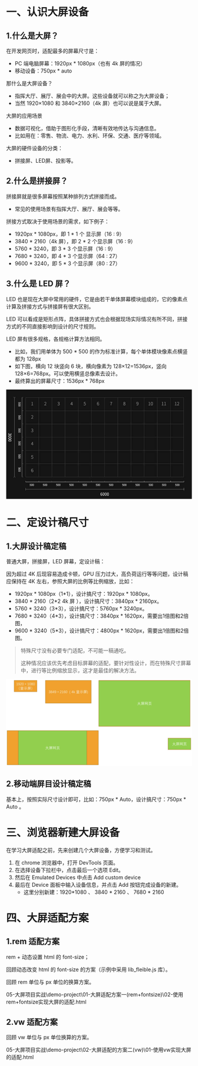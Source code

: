 
# 一、认识大屏设备

## 1.什么是大屏？

在开发网页时，适配最多的屏幕尺寸是：
- PC 端电脑屏幕：1920px * 1080px（也有 4k 屏的情况）
- 移动设备：750px * auto

那什么是大屏设备？
- 指挥大厅、展厅、展会中的大屏。这些设备就可以称之为大屏设备；
- 当然 1920×1080 和 3840×2160（4k 屏）也可以说是属于大屏。

大屏的应用场景
- 数据可视化，借助于图形化手段，清晰有效地传达与沟通信息。
- 比如用在：零售、物流、电力、水利、环保、交通、医疗等领域。

大屏的硬件设备的分类：

- 拼接屏、LED屏、投影等。

## 2.什么是拼接屏？

拼接屏就是很多屏幕按照某种排列方式拼接而成。
- 常见的使用场景有指挥大厅、展厅、展会等等。

拼接方式取决于使用场景的需求，如下例子：
- 1920px * 1080px，即 1 * 1 个 显示屏（16 : 9）
- 3840 * 2160（4k 屏），即 2 * 2 个显示屏（16 : 9）
- 5760 * 3240，即 3 * 3 个显示屏（16 : 9）
- 7680 * 3240，即 4 * 3 个显示屏（64 : 27）
- 9600 * 3240，即 5 * 3 个显示屏（80 : 27）

## 3.什么是 LED 屏？

LED 也是现在大屏中常用的硬件，它是由若干单体屏幕模块组成的，它的像素点计算及拼接方式与拼接屏有很大区别。

LED 可以看成是矩形点阵，具体拼接方式也会根据现场实际情况有所不同，拼接方式的不同直接影响到设计的尺寸规则。

LED 屏有很多规格，各规格计算方法相同。

- 比如，我们用单体为 500 * 500 的作为标准计算，每个单体模块像素点横竖都为 128px
- 如下图，横向 12 块竖向 6 块，横向像素为 128×12=1536px，竖向 128×6=768px。可以使用横竖总像素去设计。
- 最终算出的屏幕尺寸：1536px * 768px

<img src="NodeAssets/LED屏.jpg" style="zoom:80%;" />

# 二、定设计稿尺寸

## 1.大屏设计稿定稿

普通大屏，拼接屏，LED 屏幕，定设计稿：

因为超过 4K 后现容易造成卡顿，GPU 压力过大，高负荷运行等等问题，设计稿应保持在 4K 左右，参照大屏的比例等比例缩放，比如：

- 1920px * 1080px（1*1），设计搞尺寸：1920px * 1080px。
- 3840 * 2160（2*2 4k 屏 ），设计搞尺寸：3840px * 2160px。
- 5760 * 3240（3*3），设计搞尺寸：5760px * 3240px。
- 7680 * 3240（4*3），设计搞尺寸：3840px * 1620px，需要出1倍图和2倍图，
- 9600 * 3240（5*3），设计搞尺寸：4800px * 1620px，需要出1倍图和2倍图。

> 特殊尺寸没有必要专门适配，不可能一稿通吃。
>
> 这种情况应该优先考虑目标屏幕的适配，要针对性设计，而在特殊尺寸屏幕中，进行等比例缩放显示，这才是最佳的解决方法。

<img src="NodeAssets/大屏适配方案.jpg" style="zoom:80%;" />

## 2.移动端屏目设计稿定稿

基本上，按照实际尺寸设计即可，比如：750px * Auto，设计搞尺寸：750px * Auto 。

# 三、浏览器新建大屏设备

在学习大屏适配之前，先来创建几个大屏设备，方便学习和测试。

1. 在 chrome 浏览器中，打开 DevTools 页面。
2. 在选择设备下拉栏中，点击最后一个选项 Edit。
3. 然后在 Emulated Devices 中点击 Add custom device
4. 最后在 Device 面板中输入设备信息，并点击 Add 按钮完成设备的新建。
	- 这里分别新建：1920*1080 、 3840 * 2160 、 7680 * 2160

# 四、大屏适配方案

## 1.rem 适配方案

rem + 动态设置 html 的 font-size；

回顾动态改变 html 的 font-size 的方案（示例中采用 lib_fleible.js 库）。

回顾 rem 单位与 px 单位的换算方案。

05-大屏项目实战\demo-project\01-大屏适配方案一(rem+fontsize)\02-使用rem+fontsize实现大屏的适配.html

## 2.vw 适配方案

回顾 vw 单位与 px 单位换算的方案。

05-大屏项目实战\demo-project\02-大屏适配的方案二(vw)\01-使用vw实现大屏的适配.html
